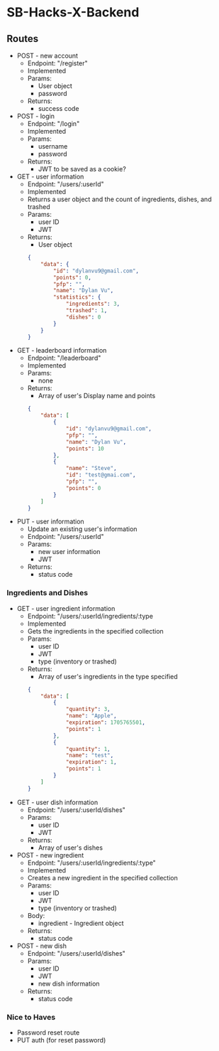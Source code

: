 # SB-Hacks-X-Backend

## Routes
* POST - new account
    * Endpoint: "/register"
    * Implemented
    * Params:
        * User object
        * password
    * Returns:
        * success code
* POST - login
    * Endpoint: "/login"
    * Implemented
    * Params:
        * username
        * password
    * Returns:
        * JWT to be saved as a cookie?
* GET - user information
    * Endpoint: "/users/:userId"
    * Implemented
    * Returns a user object and the count of ingredients, dishes, and trashed
    * Params:
        * user ID
        * JWT
    * Returns:
        * User object
        ```json
        {
            "data": {
                "id": "dylanvu9@gmail.com",
                "points": 0,
                "pfp": "",
                "name": "Dylan Vu",
                "statistics": {
                    "ingredients": 3,
                    "trashed": 1,
                    "dishes": 0
                }
            }
        }
        ```
* GET - leaderboard information
    * Endpoint: "/leaderboard"
    * Implemented
    * Params:
        * none
    * Returns:
        * Array of user's Display name and points
        ```json
        {
            "data": [
                {
                    "id": "dylanvu9@gmail.com",
                    "pfp": "",
                    "name": "Dylan Vu",
                    "points": 10
                },
                {
                    "name": "Steve",
                    "id": "test@gmai.com",
                    "pfp": "",
                    "points": 0
                }
            ]
        }
        ```
* PUT - user information
    * Update an existing user's information
    * Endpoint: "/users/:userId"
    * Params:
        * new user information
        * JWT
    * Returns:
        * status code

### Ingredients and Dishes
* GET - user ingredient information
    * Endpoint: "/users/:userId/ingredients/:type
    * Implemented
    * Gets the ingredients in the specified collection
    * Params:
        * user ID
        * JWT
        * type (inventory or trashed)
    * Returns:
        * Array of user's ingredients in the type specified
        ```json
        {
            "data": [
                {
                    "quantity": 3,
                    "name": "Apple",
                    "expiration": 1705765501,
                    "points": 1
                },
                {
                    "quantity": 1,
                    "name": "test",
                    "expiration": 1,
                    "points": 1
                }
            ]
        }
        ```
* GET - user dish information
    * Endpoint: "/users/:userId/dishes"
    * Params:
        * user ID
        * JWT
    * Returns:
        * Array of user's dishes
* POST - new ingredient
    * Endpoint: "/users/:userId/ingredients/:type"
    * Implemented
    * Creates a new ingredient in the specified collection
    * Params:
        * user ID
        * JWT
        * type (inventory or trashed)
    * Body:
        * ingredient - Ingredient object
    * Returns:
        * status code
* POST - new dish
    * Endpoint: "/users/:userId/dishes"
    * Params:
        * user ID
        * JWT
        * new dish information
    * Returns:
        * status code

### Nice to Haves
* Password reset route
* PUT auth (for reset password)
